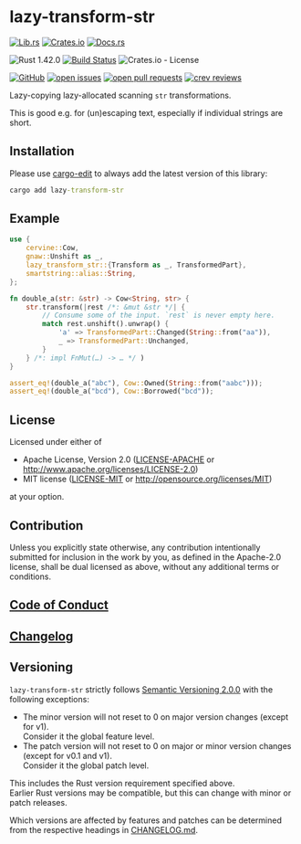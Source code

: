 # lazy-transform-str

[![Lib.rs](https://img.shields.io/badge/Lib.rs-*-84f)](https://lib.rs/crates/lazy-transform-str)
[![Crates.io](https://img.shields.io/crates/v/lazy-transform-str)](https://crates.io/crates/lazy-transform-str)
[![Docs.rs](https://img.shields.io/badge/Docs.rs-*-black)](https://docs.rs/crates/lazy-transform-str)

![Rust 1.42.0](https://img.shields.io/static/v1?logo=Rust&label=&message=1.42.0&color=grey)
[![Build Status](https://travis-ci.com/Tamschi/lazy-transform-str.svg?branch=develop)](https://travis-ci.com/Tamschi/lazy-transform-str/branches)
![Crates.io - License](https://img.shields.io/crates/l/lazy-transform-str/0.0.3)

[![GitHub](https://img.shields.io/static/v1?logo=GitHub&label=&message=%20&color=grey)](https://github.com/Tamschi/lazy-transform-str)
[![open issues](https://img.shields.io/github/issues-raw/Tamschi/lazy-transform-str)](https://github.com/Tamschi/lazy-transform-str/issues)
[![open pull requests](https://img.shields.io/github/issues-pr-raw/Tamschi/lazy-transform-str)](https://github.com/Tamschi/lazy-transform-str/pulls)
[![crev reviews](https://web.crev.dev/rust-reviews/badge/crev_count/lazy-transform-str.svg)](https://web.crev.dev/rust-reviews/crate/lazy-transform-str/)

Lazy-copying lazy-allocated scanning `str` transformations.

This is good e.g. for (un)escaping text, especially if individual strings are short.

## Installation

Please use [cargo-edit](https://crates.io/crates/cargo-edit) to always add the latest version of this library:

```cmd
cargo add lazy-transform-str
```

## Example

```rust
use {
    cervine::Cow,
    gnaw::Unshift as _,
    lazy_transform_str::{Transform as _, TransformedPart},
    smartstring::alias::String,
};

fn double_a(str: &str) -> Cow<String, str> {
    str.transform(|rest /*: &mut &str */| {
        // Consume some of the input. `rest` is never empty here.
        match rest.unshift().unwrap() {
            'a' => TransformedPart::Changed(String::from("aa")),
            _ => TransformedPart::Unchanged,
        }
    } /*: impl FnMut(…) -> … */ )
}

assert_eq!(double_a("abc"), Cow::Owned(String::from("aabc")));
assert_eq!(double_a("bcd"), Cow::Borrowed("bcd"));
```

## License

Licensed under either of

* Apache License, Version 2.0
   ([LICENSE-APACHE](LICENSE-APACHE) or <http://www.apache.org/licenses/LICENSE-2.0>)
* MIT license
   ([LICENSE-MIT](LICENSE-MIT) or <http://opensource.org/licenses/MIT>)

at your option.

## Contribution

Unless you explicitly state otherwise, any contribution intentionally submitted
for inclusion in the work by you, as defined in the Apache-2.0 license, shall be
dual licensed as above, without any additional terms or conditions.

## [Code of Conduct](CODE_OF_CONDUCT.md)

## [Changelog](CHANGELOG.md)

## Versioning

`lazy-transform-str` strictly follows [Semantic Versioning 2.0.0](https://semver.org/spec/v2.0.0.html) with the following exceptions:

* The minor version will not reset to 0 on major version changes (except for v1).  
Consider it the global feature level.
* The patch version will not reset to 0 on major or minor version changes (except for v0.1 and v1).  
Consider it the global patch level.

This includes the Rust version requirement specified above.  
Earlier Rust versions may be compatible, but this can change with minor or patch releases.

Which versions are affected by features and patches can be determined from the respective headings in [CHANGELOG.md](CHANGELOG.md).
